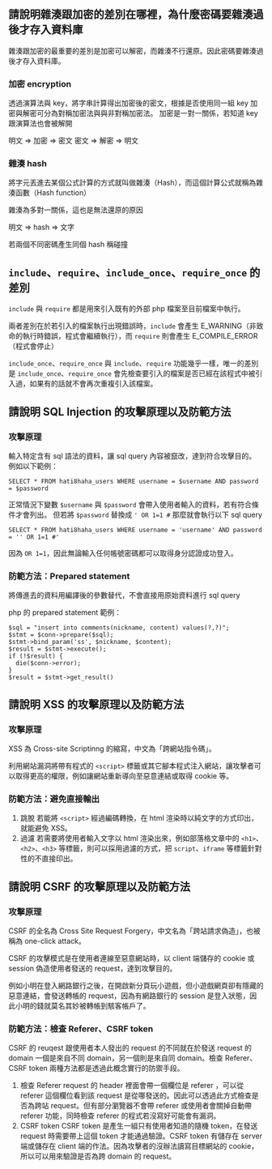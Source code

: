 ## 請說明雜湊跟加密的差別在哪裡，為什麼密碼要雜湊過後才存入資料庫
雜湊跟加密的最重要的差別是加密可以解密，而雜湊不行還原。因此密碼要雜湊過後才存入資料庫。
### 加密 encryption
透過演算法與 key，將字串計算得出加密後的密文，根據是否使用同一組 key 加密與解密可分為對稱加密法與與非對稱加密法。
加密是一對一關係，若知道 key 跟演算法也會被解開

明文 => 加密 => 密文
密文 => 解密 => 明文

### 雜湊 hash
將字元丟進去某個公式計算的方式就叫做雜湊（Hash），而這個計算公式就稱為雜湊函數（Hash function）

雜湊為多對一關係，這也是無法還原的原因

明文 => hash => 文字

若兩個不同密碼產生同個 hash 稱碰撞

## `include`、`require`、`include_once`、`require_once` 的差別

`include` 與 `require` 都是用來引入既有的外部 php 檔案至目前檔案中執行。

兩者差別在於若引入的檔案執行出現錯誤時，`include` 會產生 E_WARNING（非致命的執行時錯誤，程式會繼續執行），而 `require` 則會產生 E_COMPILE_ERROR（程式會停止）

`include_once`、`require_once` 與 `include`、`require` 功能幾乎一樣，唯一的差別是 `include_once`、`require_once` 會先檢查要引入的檔案是否已經在該程式中被引入過，如果有的話就不會再次重複引入該檔案。


## 請說明 SQL Injection 的攻擊原理以及防範方法
### 攻擊原理
輸入特定含有 sql 語法的資料，讓 sql query 內容被竄改，達到符合攻擊目的。
例如以下範例：
```sql=
SELECT * FROM hati8haha_users WHERE username = $username AND password = $password
```
正常情況下變數 `$username` 與 `$password` 會帶入使用者輸入的資料，若有符合條件才會列出。
但若將 `$password` 替換成 `' OR 1=1 #` 那麼就會執行以下 sql query
```sql=
SELECT * FROM hati8haha_users WHERE username = 'username' AND password = '' OR 1=1 #'
```
因為 `OR 1=1`，因此無論輸入任何帳號密碼都可以取得身分認證成功登入。

### 防範方法：Prepared statement
將傳進去的資料用編譯後的參數替代，不會直接用原始資料進行 sql query

php 的 prepared statement 範例：
```php=
$sql = "insert into comments(nickname, content) values(?,?)";
$stmt = $conn->prepare($sql);
$stmt->bind_param('ss', $nickname, $content);
$result = $stmt->execute();
if (!$result) {
  die($conn->error);
}
$result = $stmt->get_result()
```

##  請說明 XSS 的攻擊原理以及防範方法
### 攻擊原理
XSS 為 Cross-site Scriptinng 的縮寫，中文為「跨網站指令碼」。

利用網站漏洞將帶有程式的 `<script>` 標籤或其它腳本程式注入網站，讓攻擊者可以取得更高的權限，例如讓網站重新導向至惡意連結或取得 cookie 等。

### 防範方法：避免直接輸出
1. 跳脫
   若能將 `<script>` 經過編碼轉換，在 html 渲染時以純文字的方式印出，就能避免 XSS。
2. 過濾
   若需要將使用者輸入文字以 html 渲染出來，例如部落格文章中的 `<h1>`、`<h2>`、`<h3>` 等標籤，則可以採用過濾的方式，把 `script`、`iframe` 等標籤針對性的不直接印出。


## 請說明 CSRF 的攻擊原理以及防範方法
### 攻擊原理
CSRF 的全名為 Cross Site Request Forgery，中文名為「跨站請求偽造」，也被稱為 one-click attack。

CSRF 的攻擊模式是在使用者連線至惡意網站時，以 client 端儲存的 cookie 或 session 偽造使用者發送的 request，達到攻擊目的。

例如小明在登入網路銀行之後，在開啟新分頁玩小遊戲，但小遊戲網頁卻有隱藏的惡意連結，會發送轉帳的 request，因為有網路銀行的 session 是登入狀態，因此小明的錢就莫名其妙被轉帳到駭客帳戶了。

### 防範方法：檢查 Referer、CSRF token
CSRF 的 reuqest 跟使用者本人發出的 request 的不同就在於發送 request 的 domain 一個是來自不同 domain，另一個則是來自同 domain。檢查 Referer、CSRF token 兩種方法都是透過此概念實行的防禦手段。
1. 檢查 Referer
   request 的 header 裡面會帶一個欄位是 referer ，可以從 referer 這個欄位看到該 request 是從哪發送的。因此可以透過此方式檢查是否為跨站 request。但有部分瀏覽器不會帶 referer 或使用者會關掉自動帶 referer 功能，同時檢查 referer 的程式若沒寫好可能會有漏洞。
2. CSRF token
   CSRF token 是產生一組只有使用者知道的隨機 token，在發送 request 時需要帶上這個 token 才能通過驗證。CSRF token 有儲存在 server 端或儲存在 client 端的作法。因為攻擊者的沒辦法讀寫目標網站的 cookie，所以可以用來驗證是否為跨 domain 的 request。
